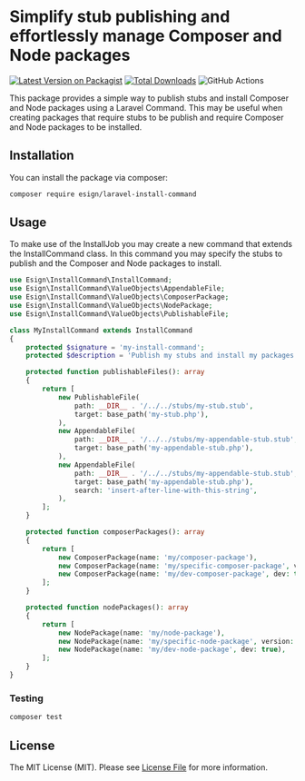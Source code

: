 # Simplify stub publishing and effortlessly manage Composer and Node packages

[![Latest Version on Packagist](https://img.shields.io/packagist/v/esign/laravel-install-command.svg?style=flat-square)](https://packagist.org/packages/esign/laravel-install-command)
[![Total Downloads](https://img.shields.io/packagist/dt/esign/laravel-install-command.svg?style=flat-square)](https://packagist.org/packages/esign/laravel-install-command)
![GitHub Actions](https://github.com/esign/laravel-install-command/actions/workflows/main.yml/badge.svg)

This package provides a simple way to publish stubs and install Composer and Node packages using a Laravel Command.
This may be useful when creating packages that require stubs to be publish and require Composer and Node packages to be installed.

## Installation

You can install the package via composer:

```bash
composer require esign/laravel-install-command
```

## Usage
To make use of the InstallJob you may create a new command that extends the InstallCommand class.
In this command you may specify the stubs to publish and the Composer and Node packages to install.
```php
use Esign\InstallCommand\InstallCommand;
use Esign\InstallCommand\ValueObjects\AppendableFile;
use Esign\InstallCommand\ValueObjects\ComposerPackage;
use Esign\InstallCommand\ValueObjects\NodePackage;
use Esign\InstallCommand\ValueObjects\PublishableFile;

class MyInstallCommand extends InstallCommand
{
    protected $signature = 'my-install-command';
    protected $description = 'Publish my stubs and install my packages';

    protected function publishableFiles(): array
    {
        return [
            new PublishableFile(
                path: __DIR__ . '/../../stubs/my-stub.stub',
                target: base_path('my-stub.php'),
            ),
            new AppendableFile(
                path: __DIR__ . '/../../stubs/my-appendable-stub.stub',
                target: base_path('my-appendable-stub.php'),
            ),
            new AppendableFile(
                path: __DIR__ . '/../../stubs/my-appendable-stub.stub',
                target: base_path('my-appendable-stub.php'),
                search: 'insert-after-line-with-this-string',
            ),
        ];
    }

    protected function composerPackages(): array
    {
        return [
            new ComposerPackage(name: 'my/composer-package'),
            new ComposerPackage(name: 'my/specific-composer-package', version: '^1.0'),
            new ComposerPackage(name: 'my/dev-composer-package', dev: true),
        ];
    }

    protected function nodePackages(): array
    {
        return [
            new NodePackage(name: 'my/node-package'),
            new NodePackage(name: 'my/specific-node-package', version: '^1.0'),
            new NodePackage(name: 'my/dev-node-package', dev: true),
        ];
    }
}
```


### Testing

```bash
composer test
```

## License

The MIT License (MIT). Please see [License File](LICENSE.md) for more information.
